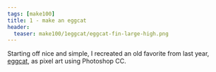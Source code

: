 ```yaml
---
tags: [make100]
title: 1 - make an eggcat
header:
  teaser: make100/1eggcat/eggcat-fin-large-high.png
---
```


Starting off nice and simple, I recreated an old favorite from last year, <a href="http://blog.ljhan.com/day27/" target="_blank">eggcat</a>, as pixel art using Photoshop CC.

<img src="{{ site.url }}{{ site.baseurl }}/images/make100/1eggcat/eggcat-fin-large-high.png" alt="">
